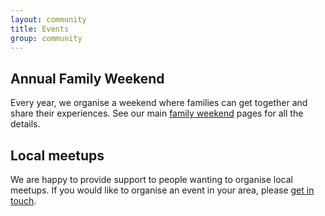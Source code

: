 ```yaml
---
layout: community
title: Events
group: community
---
```


## Annual Family Weekend

Every year, we organise a weekend where families can get together and share their
experiences. See our main [family weekend](/familyweekends/index.html) pages for 
all the details.

## Local meetups

We are happy to provide support to people wanting to organise local meetups. If you
would like to organise an event in your area, please [get in touch](mailto:office@criduchat.org.uk).
